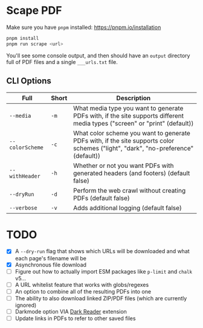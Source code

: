 # Scape PDF

Make sure you have `pnpm` installed: https://pnpm.io/installation

```sh
pnpm install
pnpm run scrape <url>
```

You'll see some console output, and then should have an `output` directory full of PDF files and a single `___urls.txt` file.

## CLI Options
| Full | Short | Description |
|--|--|--|
| `--media` | `-m` | What media type you want to generate PDFs with, if the site supports different media types ("screen" or "print" (default)) |
| `--colorScheme` | `-c` | What color scheme you want to generate PDFs with, if the site supports color schemes ("light", "dark", "no-preference" (default)) |
| `--withHeader` | `-h` | Whether or not you want PDFs with generated headers (and footers) (default false) |
| `--dryRun` | `-d` | Perform the web crawl without creating PDFs (default false) |
| `--verbose` | `-v` | Adds additional logging (default false) |

# TODO

- [X] A `--dry-run` flag that shows which URLs will be downloaded and what each page's filename will be
- [X] Asynchronous file download
- [ ] Figure out how to actually import ESM packages like `p-limit` and `chalk` v5...
- [ ] A URL whitelist feature that works with globs/regexes
- [ ] An option to combine all of the resulting PDFs into one
- [ ] The ability to also download linked ZIP/PDF files (which are currently ignored)
- [ ] Darkmode option VIA [Dark Reader](https://playwright.dev/docs/chrome-extensions) extension
- [ ] Update links in PDFs to refer to other saved files
